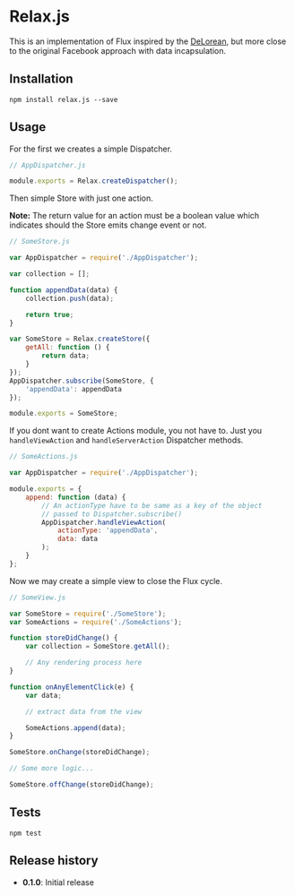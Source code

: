Relax.js
========

This is an implementation of Flux inspired by the [DeLorean](https://github.com/deloreanjs/delorean), but more close to the original Facebook approach with data incapsulation.

## Installation

    npm install relax.js --save

## Usage

For the first we creates a simple Dispatcher.
```javascript
// AppDispatcher.js

module.exports = Relax.createDispatcher();
```

Then simple Store with just one action.

**Note:** The return value for an action must be a boolean value which indicates should the Store emits change event or not.
```javascript
// SomeStore.js

var AppDispatcher = require('./AppDispatcher');

var collection = [];

function appendData(data) {
    collection.push(data);

    return true;
}

var SomeStore = Relax.createStore({
    getAll: function () {
        return data;
    }
});
AppDispatcher.subscribe(SomeStore, {
    'appendData': appendData
});

module.exports = SomeStore;
```

If you dont want to create Actions module, you not have to. Just you ```handleViewAction``` and ```handleServerAction``` Dispatcher methods.
```javascript
// SomeActions.js

var AppDispatcher = require('./AppDispatcher');

module.exports = {
    append: function (data) {
        // An actionType have to be same as a key of the object
        // passed to Dispatcher.subscribe()
        AppDispatcher.handleViewAction(
            actionType: 'appendData',
            data: data
        );
    }
};
```

Now we may create a simple view to close the Flux cycle.
```javascript
// SomeView.js

var SomeStore = require('./SomeStore');
var SomeActions = require('./SomeActions');

function storeDidChange() {
    var collection = SomeStore.getAll();

    // Any rendering process here
}

function onAnyElementClick(e) {
    var data;

    // extract data from the view

    SomeActions.append(data);
}

SomeStore.onChange(storeDidChange);

// Some more logic...

SomeStore.offChange(storeDidChange);
```

## Tests

    npm test

## Release history

* **0.1.0**: Initial release